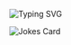 ![Typing SVG](https://readme-typing-svg.herokuapp.com/?lines=Hi+there+👋;Welcome+to+my+GitHub+profile.)

![Jokes Card](https://readme-jokes.vercel.app/api)
